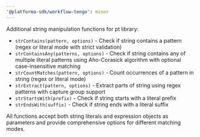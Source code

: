 ```yaml
---
'@platforma-sdk/workflow-tengo': minor
---
```


Additional string manipulation functions for pt library:

- `strContains(pattern, options)` - Check if string contains a pattern (regex or literal mode with strict validation)
- `strContainsAny(patterns, options)` - Check if string contains any of multiple literal patterns using Aho-Corasick algorithm with optional case-insensitive matching
- `strCountMatches(pattern, options)` - Count occurrences of a pattern in string (regex or literal mode)
- `strExtract(pattern, options)` - Extract parts of string using regex patterns with capture group support
- `strStartsWith(prefix)` - Check if string starts with a literal prefix
- `strEndsWith(suffix)` - Check if string ends with a literal suffix

All functions accept both string literals and expression objects as parameters and provide comprehensive options for different matching modes.

